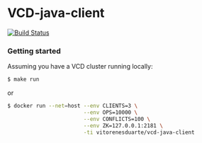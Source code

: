 # VCD-java-client

[![Build Status](https://img.shields.io/travis/vitorenesduarte/VCD-java-client/master.svg)](
https://travis-ci.org/vitorenesduarte/VCD-java-client)

### Getting started

Assuming you have a VCD cluster running locally:

```bash
$ make run
```

or

```bash
$ docker run --net=host --env CLIENTS=3 \
                        --env OPS=10000 \
                        --env CONFLICTS=100 \
                        --env ZK=127.0.0.1:2181 \
                        -ti vitorenesduarte/vcd-java-client
```
